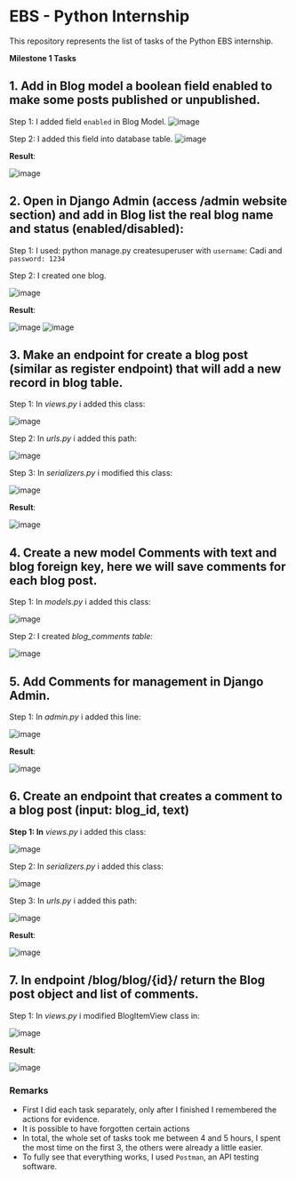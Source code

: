 # EBS - Python Internship
 This repository represents the list of tasks of the Python EBS internship.


**Milestone 1 Tasks** 

## 1. Add in Blog model a boolean field **enabled** to make some posts published or unpublished. 

Step 1: I added field `enabled` in Blog Model.
![image](https://i.imgur.com/wsZTGN8.png)

Step 2: I added this field into database table.
![image](https://i.imgur.com/pPfzanN.png)

**Result**:  

![image](https://i.imgur.com/EjP13LA.png)


## 2. Open in Django Admin (access /admin website section) and add in Blog list the real blog name and status (enabled/disabled): 

Step 1: I used:  python manage.py createsuperuser  with `username`: Cadi and `password: 1234`

Step 2: I created one blog.

![image](https://i.imgur.com/Y1aDf6F.png)

**Result**: 

![image](https://i.imgur.com/okx9Zw1.png)
![image](https://i.imgur.com/WrqvPBO.png)


## 3. Make an endpoint for create a blog post (similar as register endpoint) that will add a new record in blog table. 

Step 1: In *views.py* i added this class: 

![image](https://i.imgur.com/S5900xr.png)

Step 2: In *urls.py* i added this path: 

![image](https://i.imgur.com/ip5myk0.png)

Step 3: In *serializers.py* i modified this class: 

![image](https://i.imgur.com/vvFAc3t.png)

**Result**:

![image](https://i.imgur.com/yvE9QBX.png)


## 4. Create a new model **Comments** with **text** and **blog** foreign key, here we will save comments for each blog post. 

Step 1: In *models.py* i added this class: 

![image](https://i.imgur.com/0p0Y5Gv.png)

Step 2: I created *blog_comments table:* 

![image](https://i.imgur.com/jTMmhEo.png)


## 5. Add Comments for management in Django Admin. 

Step 1: In *admin.py* i added this line: 

![image](https://i.imgur.com/H2Vlsj7.png)

**Result**:

![image](https://i.imgur.com/XdQCwmr.png)


## 6. Create an endpoint that creates a comment to a blog post (**input: blog_id, text**) 

**Step 1: In** *views.py* i added this class: 

![image](https://i.imgur.com/3vkEBAa.png)


Step 2: In *serializers.py* i added this class: 

![image](https://i.imgur.com/dfmJapL.png)


Step 3: In *urls.py* i added this path:  

![image](https://i.imgur.com/jYaNMUT.png)


**Result**:

![image](https://i.imgur.com/N7jRvjB.png)


## 7. In endpoint **/blog/blog/{id}/** return the Blog post object and list of comments. 

Step 1: In *views.py* i modified BlogItemView class in: 

![image](https://i.imgur.com/IEjeaH9.png)

**Result**:

![image](https://i.imgur.com/MpqfYtz.png)


### Remarks
- First I did each task separately, only after I finished I remembered the actions for evidence.
- It is possible to have forgotten certain actions
- In total, the whole set of tasks took me between 4 and 5 hours, I spent the most time on the first 3, the others were already a little easier.
- To fully see that everything works, I used `Postman`, an API testing software.
